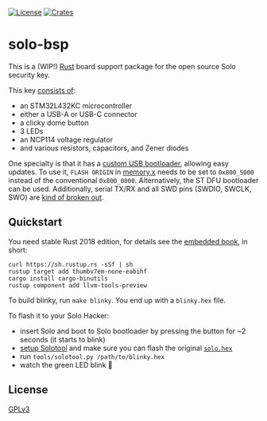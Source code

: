 [![License](https://img.shields.io/github/license/solokeyssec/solo-bsp.svg)](https://github.com/SoloKeysSec/solo-bsp/blob/master/LICENSE)
[![Crates](https://img.shields.io/crates/v/solo-bsp.svg)](https://crates.io/crates/solo-bsp)

# solo-bsp
This is a (WIP!) [Rust](https://github.com/rust-embedded) board support package for the open source Solo security key.

This key [consists of](https://github.com/SoloKeysSec/solo-hw):
- an STM32L432KC microcontroller
- either a USB-A or USB-C connector
- a clicky dome button
- 3 LEDs
- an NCP114 voltage regulator
- and various resistors, capacitors, and Zener diodes

One specialty is that it has a [custom USB bootloader](https://solo.solokeys.io/building/), allowing easy updates. To use it, `FLASH ORIGIN` in [memory.x](https://github.com/SoloKeysSec/solo-bsp/blob/master/memory.x) needs to be set to `0x800_5000` instead of the conventional `0x800_0000`.
Alternatively, the ST DFU bootloader can be used.
Additionally, serial TX/RX and all SWD pins (SWDIO, SWCLK, SWO) are [kind of broken out](https://conorpp.com/3d-printing-a-programming-jig-and-embedding-pogo-pins-using-eagle-and-fusion-360).

## Quickstart
You need stable Rust 2018 edition, for details see the [embedded book](https://docs.rust-embedded.org/book/intro/install.html), in short:
```
curl https://sh.rustup.rs -sSf | sh
rustup target add thumbv7em-none-eabihf
cargo install cargo-binutils
rustup component add llvm-tools-preview
```

To build blinky, run `make blinky`. You end up with a `blinky.hex` file.

To flash it to your Solo Hacker:
- insert Solo and boot to Solo bootloader by pressing the button for ~2 seconds (it starts to blink)
- [setup Solotool](https://github.com/SoloKeysSec/solo/blob/master/README.md#solo-for-hackers) and make sure you can flash the original [`solo.hex`](https://github.com/SoloKeysSec/solo/releases/download/basic-hacker-build/solo.hex)
- run `tools/solotool.py /path/to/blinky.hex`
- watch the green LED blink :tada:

## License
[GPLv3](https://github.com/SoloKeysSec/solo-bsp/blob/master/LICENSE)
